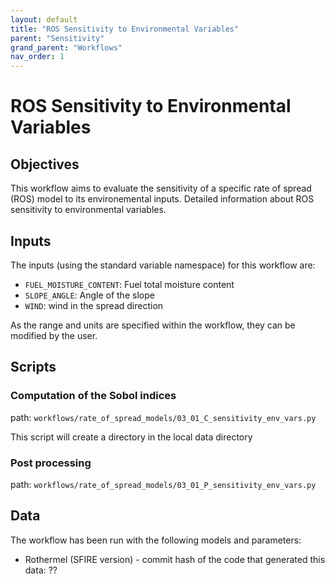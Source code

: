 ```yaml
---
layout: default
title: "ROS Sensitivity to Environmental Variables"
parent: "Sensitivity"
grand_parent: "Workflows"
nav_order: 1
---
```


# ROS Sensitivity to Environmental Variables
## Objectives

This workflow aims to evaluate the sensitivity of a specific rate of spread (ROS) model to its environemental inputs.
Detailed information about ROS sensitivity to environmental variables.


## Inputs

The inputs (using the standard variable namespace) for this workflow are:
- `FUEL_MOISTURE_CONTENT`: Fuel total moisture content
- `SLOPE_ANGLE`: Angle of the slope
- `WIND`: wind in the spread direction

As the range and units are specified within the workflow, they can be modified by the user.

## Scripts

### Computation of the Sobol indices
path: `workflows/rate_of_spread_models/03_01_C_sensitivity_env_vars.py`

This script will create a directory in the local data directory

### Post processing
path: `workflows/rate_of_spread_models/03_01_P_sensitivity_env_vars.py`

## Data

The workflow has been run with the following models and parameters:

<!-- name of the workflow test, commit hash of the code thaht generated this data, generation date, other info on library used (with commit hash if possible), inputs  -->
- Rothermel (SFIRE version) - commit hash of the code that generated this data: ??